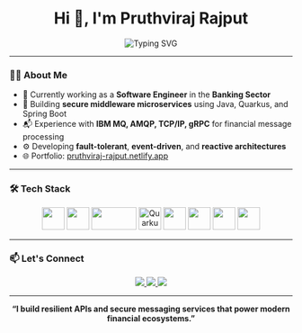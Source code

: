 <h1 align="center">Hi 👋, I'm Pruthviraj Rajput</h1>

<p align="center">
  <img src="https://readme-typing-svg.herokuapp.com?font=Fira+Code&duration=3000&pause=1000&color=00F7FF&center=true&vCenter=true&multiline=true&lines=Software+Engineer" alt="Typing SVG" />
</p>

---

### 🧑‍💼 About Me

- 🔭 Currently working as a **Software Engineer** in the **Banking Sector**
- 🧱 Building **secure middleware microservices** using Java, Quarkus, and Spring Boot
- 📬 Experience with **IBM MQ, AMQP, TCP/IP, gRPC** for financial message processing
- ⚙️ Developing **fault-tolerant**, **event-driven**, and **reactive architectures**
- 🌐 Portfolio: [pruthviraj-rajput.netlify.app](https://pruthviraj-rajput.netlify.app)

---

### 🛠️ Tech Stack

<p align="center">
  <img src="https://cdn.jsdelivr.net/gh/devicons/devicon/icons/java/java-original.svg" width="40" height="40" />
  <img src="https://cdn.jsdelivr.net/gh/devicons/devicon/icons/spring/spring-original.svg" width="40" height="40" />
  <img src="https://upload.wikimedia.org/wikipedia/commons/f/f3/Apache_Spark_logo.svg" width="80" height="40" />
  <img src="https://avatars.githubusercontent.com/u/5419794?s=200&v=4" width="40" height="40" alt="Quarkus" />
  <img src="https://cdn.jsdelivr.net/gh/devicons/devicon/icons/mysql/mysql-original.svg" width="40" height="40" />
  <img src="https://cdn.jsdelivr.net/gh/devicons/devicon/icons/docker/docker-original.svg" width="40" height="40" />
  <img src="https://cdn.jsdelivr.net/gh/devicons/devicon/icons/javascript/javascript-original.svg" width="40" height="40" />
  <img src="https://cdn.jsdelivr.net/gh/devicons/devicon/icons/react/react-original.svg" width="40" height="40" />
</p>

---

### 📫 Let's Connect

<p align="center">
  <a href="https://www.linkedin.com/in/pruthviraj-rajput-131ba61b4">
    <img src="https://img.shields.io/badge/LinkedIn-blue?style=for-the-badge&logo=linkedin" />
  </a>
  <a href="mailto:pruthviraj.rajput011@gmail.com">
    <img src="https://img.shields.io/badge/Gmail-red?style=for-the-badge&logo=gmail&logoColor=white" />
  </a>
  <a href="https://pruthviraj-rajput.netlify.app">
    <img src="https://img.shields.io/badge/Portfolio-black?style=for-the-badge&logo=firefox&logoColor=white" />
  </a>
</p>

---

<p align="center">
  <b>“I build resilient APIs and secure messaging services that power modern financial ecosystems.”</b>
</p>
